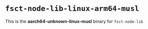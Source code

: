 # `fsct-node-lib-linux-arm64-musl`

This is the **aarch64-unknown-linux-musl** binary for `fsct-node-lib`
